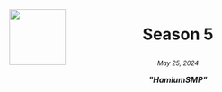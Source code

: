 <div class="grid card" markdown>
  <img src="https://github.com/hamium/smp-wiki/blob/main/docs/assets/imgs/S5%20-%20Copy.png?raw=true" align="left" style="width: 100px; vertical-align: middle;">
  <div style="display: inline-block; text-align: center; vertical-align: middle; width: calc(100% - 110px);">
    <p style="font-size: 2em; font-weight: bold;">Season 5</p>
    <p style="font-size: 0.8em; font-style: italic;">May 25, 2024</p>
    <p><b><i>"HamiumSMP"</i></b></p>
  </div>
</div>
